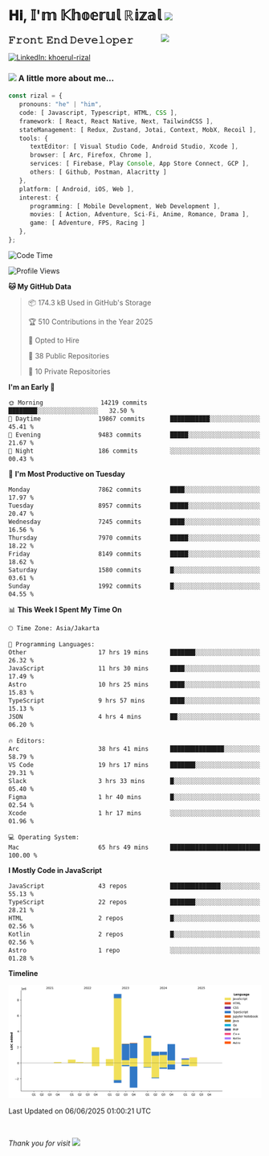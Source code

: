 <h1> 𝐇𝐢, 𝕀'𝕞 𝕂𝕙𝕠𝕖𝕣𝕦𝕝 ℝ𝕚𝕫𝕒𝕝 <img src="https://media.giphy.com/media/mGcNjsfWAjY5AEZNw6/giphy.gif" width="50"></h1>
<img align='right' src="https://media.giphy.com/media/v1.Y2lkPTc5MGI3NjExOWI2ajR2NGJubzBsZHFuaHMwajRrcDNsNXJwOG8yb3F0NjhkNXF4OSZlcD12MV9pbnRlcm5hbF9naWZfYnlfaWQmY3Q9cw/fkZukR450RQ1qnGaq9/giphy.gif" width="200">
<strong style="font-size:20px;">𝙵𝚛𝚘𝚗𝚝 𝙴𝚗𝚍 𝙳𝚎𝚟𝚎𝚕𝚘𝚙𝚎𝚛</strong>
</p></em>

[![LinkedIn: khoerul-rizal](https://img.shields.io/badge/khoerul--rizal-blue?style=flat-square&logo=Linkedin&logoColor=white&link=https://www.linkedin.com/in/khoerul-rizal/)](https://www.linkedin.com/in/khoerul-rizal/)

### <img src="https://media.giphy.com/media/VgCDAzcKvsR6OM0uWg/giphy.gif" width="50"> A little more about me...

```typescript
const rizal = {
   pronouns: "he" | "him",
   code: [ Javascript, Typescript, HTML, CSS ],
   framework: [ React, React Native, Next, TailwindCSS ],
   stateManagement: [ Redux, Zustand, Jotai, Context, MobX, Recoil ],
   tools: {
      textEditor: [ Visual Studio Code, Android Studio, Xcode ],
      browser: [ Arc, Firefox, Chrome ],
      services: [ Firebase, Play Console, App Store Connect, GCP ],
      others: [ Github, Postman, Alacritty ]
   },
   platform: [ Android, iOS, Web ],
   interest: {
      programming: [ Mobile Development, Web Development ],
      movies: [ Action, Adventure, Sci-Fi, Anime, Romance, Drama ],
      game: [ Adventure, FPS, Racing ]
   },
};
```

<!--START_SECTION:waka-->
![Code Time](http://img.shields.io/badge/Code%20Time-2%2C994%20hrs%2029%20mins-blue)

![Profile Views](http://img.shields.io/badge/Profile%20Views-0-blue)

**🐱 My GitHub Data** 

> 📦 174.3 kB Used in GitHub's Storage 
 > 
> 🏆 510 Contributions in the Year 2025
 > 
> 💼 Opted to Hire
 > 
> 📜 38 Public Repositories 
 > 
> 🔑 10 Private Repositories 
 > 
**I'm an Early 🐤** 

```text
🌞 Morning                14219 commits       ████████░░░░░░░░░░░░░░░░░   32.50 % 
🌆 Daytime                19867 commits       ███████████░░░░░░░░░░░░░░   45.41 % 
🌃 Evening                9483 commits        █████░░░░░░░░░░░░░░░░░░░░   21.67 % 
🌙 Night                  186 commits         ░░░░░░░░░░░░░░░░░░░░░░░░░   00.43 % 
```
📅 **I'm Most Productive on Tuesday** 

```text
Monday                   7862 commits        ████░░░░░░░░░░░░░░░░░░░░░   17.97 % 
Tuesday                  8957 commits        █████░░░░░░░░░░░░░░░░░░░░   20.47 % 
Wednesday                7245 commits        ████░░░░░░░░░░░░░░░░░░░░░   16.56 % 
Thursday                 7970 commits        █████░░░░░░░░░░░░░░░░░░░░   18.22 % 
Friday                   8149 commits        █████░░░░░░░░░░░░░░░░░░░░   18.62 % 
Saturday                 1580 commits        █░░░░░░░░░░░░░░░░░░░░░░░░   03.61 % 
Sunday                   1992 commits        █░░░░░░░░░░░░░░░░░░░░░░░░   04.55 % 
```


📊 **This Week I Spent My Time On** 

```text
🕑︎ Time Zone: Asia/Jakarta

💬 Programming Languages: 
Other                    17 hrs 19 mins      ███████░░░░░░░░░░░░░░░░░░   26.32 % 
JavaScript               11 hrs 30 mins      ████░░░░░░░░░░░░░░░░░░░░░   17.49 % 
Astro                    10 hrs 25 mins      ████░░░░░░░░░░░░░░░░░░░░░   15.83 % 
TypeScript               9 hrs 57 mins       ████░░░░░░░░░░░░░░░░░░░░░   15.13 % 
JSON                     4 hrs 4 mins        ██░░░░░░░░░░░░░░░░░░░░░░░   06.20 % 

🔥 Editors: 
Arc                      38 hrs 41 mins      ███████████████░░░░░░░░░░   58.79 % 
VS Code                  19 hrs 17 mins      ███████░░░░░░░░░░░░░░░░░░   29.31 % 
Slack                    3 hrs 33 mins       █░░░░░░░░░░░░░░░░░░░░░░░░   05.40 % 
Figma                    1 hr 40 mins        █░░░░░░░░░░░░░░░░░░░░░░░░   02.54 % 
Xcode                    1 hr 17 mins        ░░░░░░░░░░░░░░░░░░░░░░░░░   01.96 % 

💻 Operating System: 
Mac                      65 hrs 49 mins      █████████████████████████   100.00 % 
```

**I Mostly Code in JavaScript** 

```text
JavaScript               43 repos            ██████████████░░░░░░░░░░░   55.13 % 
TypeScript               22 repos            ███████░░░░░░░░░░░░░░░░░░   28.21 % 
HTML                     2 repos             █░░░░░░░░░░░░░░░░░░░░░░░░   02.56 % 
Kotlin                   2 repos             █░░░░░░░░░░░░░░░░░░░░░░░░   02.56 % 
Astro                    1 repo              ░░░░░░░░░░░░░░░░░░░░░░░░░   01.28 % 
```



**Timeline**

![Lines of Code chart](https://raw.githubusercontent.com/khoerulrizal/khoerulrizal/main/assets/bar_graph.png)


 Last Updated on 06/06/2025 01:00:21 UTC
<!--END_SECTION:waka-->
</details>
<br/>

<em>Thank you for visit</em> <img src="https://media.giphy.com/media/v1.Y2lkPTc5MGI3NjExcHdvNm1qZWtjaGw0ZjdwM3Z3NnY2dHlueTVuODBta2FiY20wM2YybSZlcD12MV9pbnRlcm5hbF9naWZfYnlfaWQmY3Q9cw/tV25tpdKqdFa9x81k2/giphy.gif" width="40">
